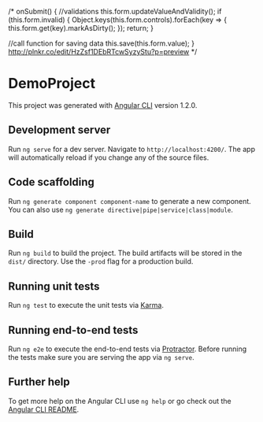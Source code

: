 
/*
onSubmit() {
//validations
this.form.updateValueAndValidity();
if (this.form.invalid) {
  Object.keys(this.form.controls).forEach(key => {
    this.form.get(key).markAsDirty();
  });
  return;
}

//call function for saving data
this.save(this.form.value);
}       http://plnkr.co/edit/HzZsf1DEbRTcwSyzyStu?p=preview
*/

# DemoProject

This project was generated with [Angular CLI](https://github.com/angular/angular-cli) version 1.2.0.

## Development server

Run `ng serve` for a dev server. Navigate to `http://localhost:4200/`. The app will automatically reload if you change any of the source files.

## Code scaffolding

Run `ng generate component component-name` to generate a new component. You can also use `ng generate directive|pipe|service|class|module`.

## Build

Run `ng build` to build the project. The build artifacts will be stored in the `dist/` directory. Use the `-prod` flag for a production build.

## Running unit tests

Run `ng test` to execute the unit tests via [Karma](https://karma-runner.github.io).

## Running end-to-end tests

Run `ng e2e` to execute the end-to-end tests via [Protractor](http://www.protractortest.org/).
Before running the tests make sure you are serving the app via `ng serve`.

## Further help

To get more help on the Angular CLI use `ng help` or go check out the [Angular CLI README](https://github.com/angular/angular-cli/blob/master/README.md).
